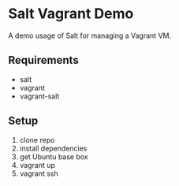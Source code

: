 # Salt Vagrant Demo
A demo usage of Salt for managing a Vagrant VM.

## Requirements
- salt
- vagrant
- vagrant-salt

## Setup
1. clone repo
2. install dependencies
3. get Ubuntu base box
4. vagrant up
5. vagrant ssh

